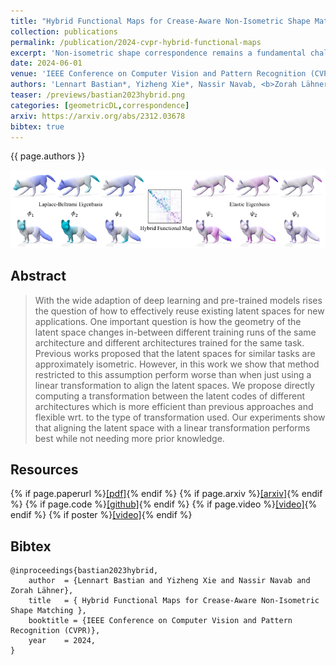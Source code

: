 ```yaml
---
title: "Hybrid Functional Maps for Crease-Aware Non-Isometric Shape Matching"
collection: publications
permalink: /publication/2024-cvpr-hybrid-functional-maps
excerpt: 'Non-isometric shape correspondence remains a fundamental challenge in computer vision. Traditional methods using Laplace-Beltrami operator (LBO) eigenmodes face limitations in characterizing high-frequency extrinsic shape changes like bending and creases. We propose a novel approach of combining the non-orthogonal extrinsic basis of eigenfunctions of the elastic thin-shell hessian with the intrinsic ones of the LBO, creating a hybrid spectral space in which we construct functional maps. To this end, we present a theoretical framework to effectively integrate non-orthogonal basis functions into descriptor- and learning-based functional map methods. Our approach can be incorporated easily into existing functional map pipelines across varying applications and is able to handle complex deformations beyond isometries. We show extensive evaluations across various supervised and unsupervised settings and demonstrate significant improvements. Notably, our approach achieves up to 15% better mean geodesic error for non-isometric correspondence settings and up to 45% improvement in scenarios with topological noise.'
date: 2024-06-01
venue: 'IEEE Conference on Computer Vision and Pattern Recognition (CVPR)'
authors: 'Lennart Bastian*, Yizheng Xie*, Nassir Navab, <b>Zorah Lähner</b>'
teaser: /previews/bastian2023hybrid.png
categories: [geometricDL,correspondence]
arxiv: https://arxiv.org/abs/2312.03678
bibtex: true
---
```


{{ page.authors }}

<img class="pub_teaser" src="../images/previews/bastian2023hybrid.png" alt="Teaser Image" title="teaser" />

## Abstract

> With the wide adaption of deep learning and pre-trained models rises the question of how to effectively reuse existing latent spaces for new applications. One important question is how the geometry of the latent space changes in-between different training runs of the same architecture and different architectures trained for the same task. Previous works proposed that the latent spaces for similar tasks are approximately isometric. However, in this work we show that method restricted to this assumption perform worse than when just using a linear transformation to align the latent spaces. We propose directly computing a transformation between the latent codes of different architectures which is more efficient than previous approaches and flexible wrt. to the type of transformation used. Our experiments show that aligning the latent space with a linear transformation performs best while not needing more prior knowledge.

## Resources

{% if page.paperurl %}<a href=" {{ page.paperurl }} ">[pdf]</a>{% endif %} {% if page.arxiv %}<a href=" {{ page.arxiv }} ">[arxiv]</a>{% endif %} {% if page.code %}<a href=" {{ page.code }} ">[github]</a>{% endif %} {% if page.video %}<a href=" {{ page.video }} ">[video]</a>{% endif %} {% if poster %}<a href=" {{ page.poster }} ">[video]</a>{% endif %}


## Bibtex

    @inproceedings{bastian2023hybrid,
        author 	= {Lennart Bastian and Yizheng Xie and Nassir Navab and Zorah Lähner},
        title 	= { Hybrid Functional Maps for Crease-Aware Non-Isometric Shape Matching },
        booktitle = {IEEE Conference on Computer Vision and Pattern Recognition (CVPR)},
        year 	= 2024,
    }
